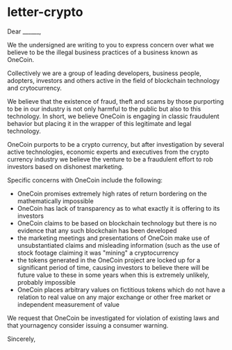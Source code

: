# letter-crypto


Dear ______,

We the undersigned are writing to you to express concern over what we believe to be the illegal business practices of a business known as OneCoin.

Collectively we are a group of leading developers, business people, adopters, investors and others active in the field of blockchain technology and crytocurrency.

We believe that the existence of fraud, theft and scams by those purporting to be in our industry is not only harmful to the public but also to this technology.  In short, we believe OneCoin is engaging in classic fraudulent behavior but placing it in the wrapper of this legitimate and legal technology.

OneCoin purports to be a crypto currency, but after investigation by several active technologies, economic experts and executives from the crypto currency industry we believe the venture to be a fraudulent effort to rob investors based on dishonest marketing.

Specific concerns with OneCoin include the following:

- OneCoin promises extremely high rates of return bordering on the mathematically impossible
- OneCoin has lack of transparency as to what exactly it is offering to its investors
- OneCoin claims to be based on blockchain technology but there is no evidence that any such blockchain has been developed 
- the marketing meetings and presentations of OneCoin make use of unsubstantiated claims and misleading information (such as the use of stock footage claiming it was "mining" a cryptocurrency
- the tokens generated in the OneCoin project are locked up for a significant period of time, causing investors to believe there will be future value to these in some years when this is extremely unlikely, probably impossible
- OneCoin places arbitrary values on fictitious tokens which do not have a relation to real value on any major exchange or other free market or independent measurement of value

We request that OneCoin be investigated for violation of existing laws and that yournagency consider issuing a consumer warning.

Sincerely,


